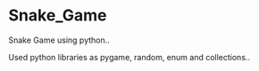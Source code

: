 # Snake_Game
Snake Game using python.. 

Used python libraries as pygame, random, enum and collections.. 
